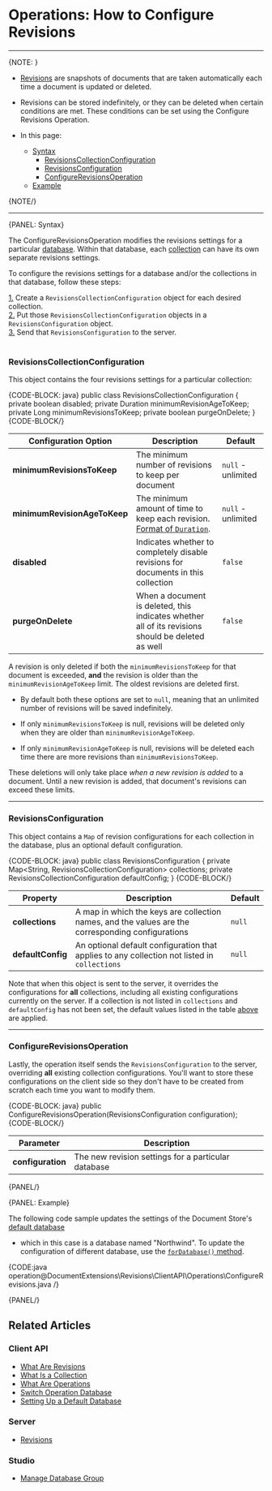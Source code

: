 ﻿# Operations: How to Configure Revisions

---

{NOTE: }

* [Revisions](../../../server/extensions/revisions) are snapshots of documents that are taken automatically each time a 
document is updated or deleted.  

* Revisions can be stored indefinitely, or they can be deleted when certain conditions are met. These conditions can be set 
using the Configure Revisions Operation.  

* In this page:  
  * [Syntax](../../../client-api/operations/revisions/configure-revisions#syntax)  
      * [RevisionsCollectionConfiguration](../../../client-api/operations/revisions/configure-revisions#revisionscollectionconfiguration)  
      * [RevisionsConfiguration](../../../client-api/operations/revisions/configure-revisions#revisionsconfiguration)  
      * [ConfigureRevisionsOperation](../../../client-api/operations/revisions/configure-revisions#configurerevisionsoperation)  
  * [Example](../../../client-api/operations/revisions/configure-revisions#example)  

{NOTE/}

---

{PANEL: Syntax}

The ConfigureRevisionsOperation modifies the revisions settings for a particular [database](../../../studio/database/settings/manage-database-group). 
Within that database, each [collection](../../../client-api/faq/what-is-a-collection) can have its own separate revisions 
settings.  

To configure the revisions settings for a database and/or the collections in that database, follow these steps:  

[1.](../../../client-api/operations/revisions/configure-revisions#revisionscollectionconfiguration) Create a 
`RevisionsCollectionConfiguration` object for each desired collection.  
[2.](../../../client-api/operations/revisions/configure-revisions#revisionsconfiguration) Put those 
`RevisionsCollectionConfiguration` objects in a `RevisionsConfiguration` object.  
[3.](../../../client-api/operations/revisions/configure-revisions#configurerevisionsoperation) Send that 
`RevisionsConfiguration` to the server.  
<br/>
### RevisionsCollectionConfiguration

This object contains the four revisions settings for a particular collection:  

{CODE-BLOCK: java}
public class RevisionsCollectionConfiguration
{
    private boolean disabled;
    private Duration minimumRevisionAgeToKeep;
    private Long minimumRevisionsToKeep;
    private boolean purgeOnDelete;
}
{CODE-BLOCK/}

| Configuration Option | Description | Default |
| - | - | - |
| **minimumRevisionsToKeep** | The minimum number of revisions to keep per document | `null` - unlimited |
| **minimumRevisionAgeToKeep** | The minimum amount of time to keep each revision. [Format of `Duration`](https://docs.oracle.com/javase/8/docs/api/java/time/Duration.html). | `null` - unlimited |
| **disabled** | Indicates whether to completely disable revisions for documents in this collection | `false` |
| **purgeOnDelete** | When a document is deleted, this indicates whether all of its revisions should be deleted as well | `false` |

A revision is only deleted if both the `minimumRevisionsToKeep` for that document is exceeded, **and** the revision is 
older than the `minimumRevisionAgeToKeep` limit. The oldest revisions are deleted first.  

* By default both these options are set to `null`, meaning that an unlimited number of revisions will be saved 
indefinitely.  

* If only `minimumRevisionsToKeep` is null, revisions will be deleted only when they are older than 
`minimumRevisionAgeToKeep`.  

* If only `minimumRevisionAgeToKeep` is null, revisions will be deleted each time there are more revisions than 
`minimumRevisionsToKeep`.  

These deletions will only take place _when a new revision is added_ to a document. Until a new revision is added, that 
document's revisions can exceed these limits.  

---

### RevisionsConfiguration

This object contains a `Map` of revision configurations for each collection in the database, plus an optional default 
configuration.  

{CODE-BLOCK: java}
public class RevisionsConfiguration
{
     private Map<String, RevisionsCollectionConfiguration> collections;
     private RevisionsCollectionConfiguration defaultConfig;
}
{CODE-BLOCK/}

| Property | Description | Default |
| - | - | - |
| **collections** | A map in which the keys are collection names, and the values are the corresponding configurations | `null` |
| **defaultConfig** | An optional default configuration that applies to any collection not listed in `collections` | `null` |

Note that when this object is sent to the server, it overrides the configurations for **all** collections, including all existing 
configurations currently on the server. If a collection is not listed in `collections` and `defaultConfig` has not been set, the 
default values listed in the table [above](../../../client-api/operations/revisions/configure-revisions#revisionscollectionconfiguration) 
are applied.  

---

### ConfigureRevisionsOperation

Lastly, the operation itself sends the `RevisionsConfiguration` to the server, overriding **all** existing collection configurations. 
You'll want to store these configurations on the client side so they don't have to be created from scratch each time you want to 
modify them.  

{CODE-BLOCK: java}
public ConfigureRevisionsOperation(RevisionsConfiguration configuration);
{CODE-BLOCK/}

| Parameter | Description |
| - | - |
| **configuration** | The new revision settings for a particular database |

{PANEL/}

{PANEL: Example}

The following code sample updates the settings of the Document Store's [default database](../../../client-api/setting-up-default-database) 
- which in this case is a database named "Northwind". To update the configuration of different database, use the 
[`forDatabase()` method](../../../client-api/operations/how-to/switch-operations-to-a-different-database).

{CODE:java operation@DocumentExtensions\Revisions\ClientAPI\Operations\ConfigureRevisions.java /}

{PANEL/}

## Related Articles

### Client API

- [What Are Revisions](../../../client-api/session/revisions/what-are-revisions)
- [What Is a Collection](../../../client-api/faq/what-is-a-collection)
- [What Are Operations](../../../client-api/operations/what-are-operations)
- [Switch Operation Database](../../../client-api/operations/how-to/switch-operations-to-a-different-database)
- [Setting Up a Default Database](../../../client-api/setting-up-default-database)

### Server

- [Revisions](../../../server/extensions/revisions)

### Studio

- [Manage Database Group](../../../studio/database/settings/manage-database-group)
